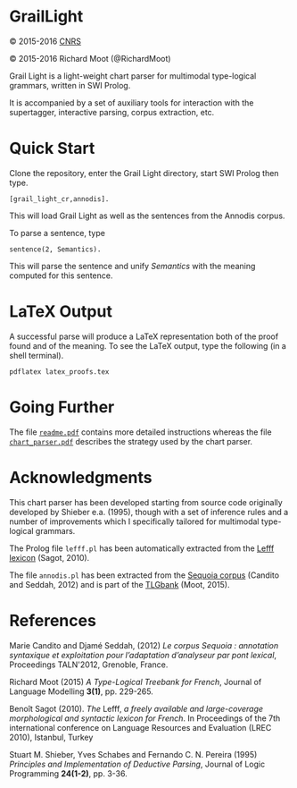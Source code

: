 # GrailLight

:copyright: 2015-2016 [CNRS](http://www.cnrs.fr)

:copyright: 2015-2016 Richard Moot (@RichardMoot)

Grail Light is a light-weight chart parser for multimodal type-logical
grammars, written in SWI Prolog.

It is accompanied by a set of auxiliary tools for interaction with the
supertagger, interactive parsing, corpus extraction, etc.

# Quick Start

Clone the repository, enter the Grail Light directory, start SWI
Prolog then type.

`[grail_light_cr,annodis].`

This will load Grail Light as well as the sentences from the Annodis
corpus.

To parse a sentence, type

`sentence(2, Semantics).`

This will parse the sentence and unify _Semantics_ with the meaning
computed for this sentence.

# LaTeX Output

A successful parse will produce a LaTeX representation both of the
proof found and of the meaning. To see the LaTeX output, type the
following (in a shell terminal).

`pdflatex latex_proofs.tex`

# Going Further

The file [`readme.pdf`](https://github.com/RichardMoot/GrailLight/blob/master/readme.pdf) contains more detailed instructions whereas the
file [`chart_parser.pdf`](https://github.com/RichardMoot/GrailLight/blob/master/chart_parser.pdf) describes the strategy used by the chart parser.

# Acknowledgments

This chart parser has been developed starting from source code
originally developed by Shieber e.a. (1995), though with a set of
inference rules and a number of improvements which I specifically tailored for multimodal type-logical grammars.

The Prolog file `lefff.pl` has been automatically extracted from the
[Lefff lexicon](http://alpage.inria.fr/~sagot/lefff.html) (Sagot, 2010).

The file `annodis.pl` has been extracted from the
[Sequoia corpus](http://deep-sequoia.inria.fr) (Candito and Seddah,
2012) and is part of the [TLGbank](http:richardmoot.github.io/TLGbank)
(Moot, 2015).

# References

Marie Candito and Djam&eacute; Seddah, (2012) _Le corpus Sequoia : annotation
syntaxique et exploitation pour l’adaptation d’analyseur par pont
lexical_, Proceedings TALN'2012, Grenoble, France.

Richard Moot (2015) _A Type-Logical Treebank for French_, Journal of
Language Modelling **3(1)**, pp. 229-265.

Beno&icirc;t Sagot (2010). _The_ Lefff, _a freely available and large-coverage morphological and syntactic lexicon for French_. In Proceedings of the 7th international conference on Language Resources and Evaluation (LREC 2010), Istanbul, Turkey

Stuart M. Shieber, Yves Schabes and Fernando C. N. Pereira (1995)
 _Principles and Implementation of Deductive Parsing_, Journal of
 Logic Programming **24(1-2)**, pp. 3-36.

